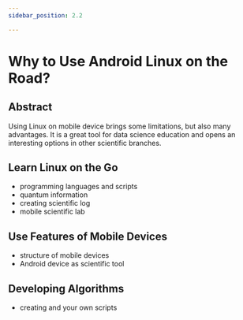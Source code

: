 ```yaml
---
sidebar_position: 2.2

---
```


# Why to Use Android Linux on the Road?
## Abstract

Using Linux on mobile device brings some limitations, but also many advantages. It is a great tool for data science education and opens an interesting options in other scientific branches.

## Learn Linux on the Go
- programming languages and scripts
- quantum information
- creating scientific log
- mobile scientific lab

## Use Features of Mobile Devices

- structure of mobile devices
- Android device as scientific tool

## Developing Algorithms
- creating and your own scripts
